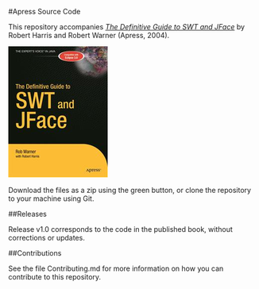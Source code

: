 #Apress Source Code

This repository accompanies [*The Definitive Guide to SWT and JFace*](http://www.apress.com/9781590593257) by Robert Harris and Robert Warner (Apress, 2004).

![Cover image](9781590593257.jpg)

Download the files as a zip using the green button, or clone the repository to your machine using Git.

##Releases

Release v1.0 corresponds to the code in the published book, without corrections or updates.

##Contributions

See the file Contributing.md for more information on how you can contribute to this repository.
